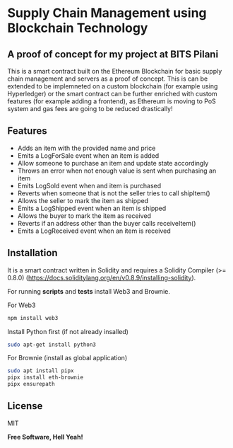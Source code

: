 # Supply Chain Management using Blockchain Technology

## A proof of concept for my project at BITS Pilani

This is a smart contract built on the Ethereum Blockchain for basic supply chain management and servers as a proof of concept. This is can be extended to be implemneted on a custom blockchain (for example using Hyperledger) or the smart contract can be further enriched with custom features (for example adding a frontend), as Ethereum is moving to PoS system and gas fees are going to be reduced drastically!

## Features

- Adds an item with the provided name and price
- Emits a LogForSale event when an item is added
- Allow someone to purchase an item and update state accordingly
- Throws an error when not enough value is sent when purchasing an item
- Emits LogSold event when and item is purchased
- Reverts when someone that is not the seller tries to call shipItem()
- Allows the seller to mark the item as shipped
- Emits a LogShipped event when an item is shipped
- Allows the buyer to mark the item as received
- Reverts if an address other than the buyer calls receiveItem()
- Emits a LogReceived event when an item is received

## Installation

It is a smart contract written in Solidity and requires a Solidity Compiler (>= 0.8.0) (https://docs.soliditylang.org/en/v0.8.9/installing-solidity).

For running **scripts** and **tests** install Web3 and Brownie.

For Web3

```sh
npm install web3
```

Install Python first (if not already insalled)

```sh
sudo apt-get install python3
```

For Brownie (install as global application)

```sh
sudo apt install pipx
pipx install eth-brownie
pipx ensurepath
```

## License

MIT

**Free Software, Hell Yeah!**
